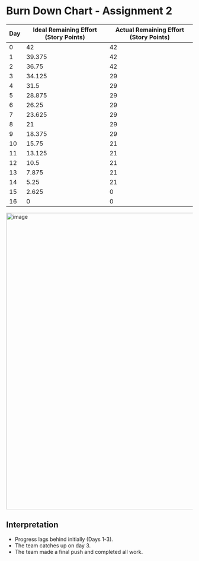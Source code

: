 # Burn Down Chart - Assignment 2

| Day  | Ideal Remaining Effort (Story Points) | Actual Remaining Effort (Story Points) |
| ---- | ------------------------------------- | -------------------------------------- |
| 0    | 42                                    | 42                                     |
| 1    | 39.375                                | 42                                     |
| 2    | 36.75                                 | 42                                     |
| 3    | 34.125                                | 29                                     |
| 4    | 31.5                                  | 29                                     |
| 5    | 28.875                                | 29                                     |
| 6    | 26.25                                 | 29                                     |
| 7    | 23.625                                | 29                                     |
| 8    | 21                                    | 29                                     |
| 9    | 18.375                                | 29                                     |
| 10   | 15.75                                 | 21                                     |
| 11   | 13.125                                | 21                                     |
| 12   | 10.5                                  | 21                                     |
| 13   | 7.875                                 | 21                                     |
| 14   | 5.25                                  | 21                                     |
| 15   | 2.625                                 | 0                                      |
| 16   | 0                                     | 0                                      |

<img width="800" alt="image" src="https://github.com/user-attachments/assets/c51e6437-0ffe-40f4-9175-157d2b80f059" />

## Interpretation

- Progress lags behind initially (Days 1-3).
- The team catches up on day 3.
- The team made a final push and completed all work.
